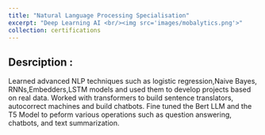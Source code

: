 ```yaml
---
title: "Natural Language Processing Specialisation"
excerpt: "Deep Learning AI <br/><img src='images/mobalytics.png'>"
collection: certifications
---
```


## Desrciption :

Learned advanced NLP techniques such as logistic regression,Naive Bayes, RNNs,Embedders,LSTM models and used them to develop projects based on real data. 
Worked with transformers to build sentence translators, autocorrect machines and build chatbots. 
Fine tuned the Bert LLM and the T5 Model to peform various operations such as question answering, chatbots, and text summarization.